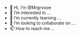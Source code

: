 - 👋 Hi, I’m @Mrgrvooe
- 👀 I’m interested in ...
- 🌱 I’m currently learning ...
- 💞️ I’m looking to collaborate on ...
- 📫 How to reach me ...

<!---
Mrgrvooe/Mrgrvooe is a ✨ special ✨ repository because its `README.md` (this file) appears on your GitHub profile.
You can click the Preview link to take a look at your changes.
--->
